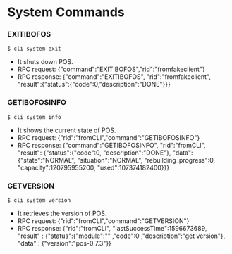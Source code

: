 # System Commands

### EXITIBOFOS
```
$ cli system exit
```
* It shuts down POS.
* RPC request: {"command":"EXITIBOFOS","rid":"fromfakeclient"}
* RPC response: {"command":"EXITIBOFOS", "rid":"fromfakeclient", "result":{"status":{"code":0,"description":"DONE"}}}

### GETIBOFOSINFO
```
$ cli system info
```
* It shows the current state of POS.
* RPC request: {"rid":"fromCLI","command":"GETIBOFOSINFO"}
* RPC response: {"command":"GETIBOFOSINFO", "rid":"fromCLI", "result": {"status":{"code":0, "description":"DONE"}, "data": {"state":"NORMAL", "situation":"NORMAL", "rebuilding_progress":0, "capacity":120795955200, "used":107374182400}}}

### GETVERSION
```
$ cli system version
```
* It retrieves the version of POS.
* RPC request: {"rid":"fromCLI","command":"GETVERSION"}
* RPC response: {"rid":"fromCLI", "lastSuccessTime":1596673689, "result" : {"status":{"module":"" ,"code":0 ,"description":"get version"}, "data" : {"version":"pos-0.7.3"}}
